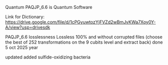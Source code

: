 Quantum PAQJP_6.6 is Quantum Software

Link for Dictionary:
https://drive.google.com/file/d/1cPGyuwtozYjFVZd2wBmJvKWa7Xoy0Y-A/view?usp=drivesdk

PAQJP_6.6 losslessness 
Lossless 100% and without corrupted files (choose the best of 252 transformations on the 9 cubits level and extract back) done 5 oct 2025 year

updated added sulfide-oxidizing bacteria
